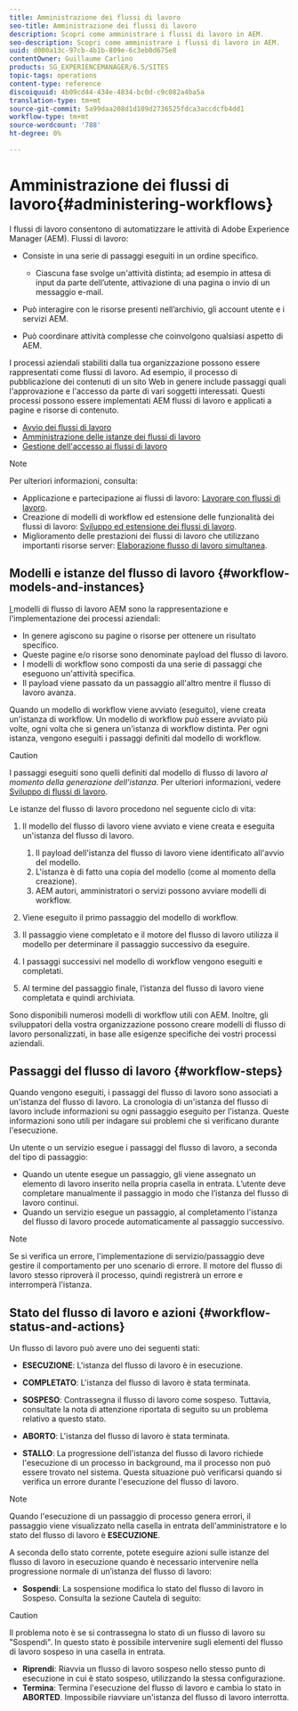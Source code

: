 ```yaml
---
title: Amministrazione dei flussi di lavoro
seo-title: Amministrazione dei flussi di lavoro
description: Scopri come amministrare i flussi di lavoro in AEM.
seo-description: Scopri come amministrare i flussi di lavoro in AEM.
uuid: d000a13c-97cb-4b1b-809e-6c3eb0d675e8
contentOwner: Guillaume Carlino
products: SG_EXPERIENCEMANAGER/6.5/SITES
topic-tags: operations
content-type: reference
discoiquuid: 4b09cd44-434e-4834-bc0d-c9c082a4ba5a
translation-type: tm+mt
source-git-commit: 5a99daa208d1d109d2736525fdca3accdcfb4dd1
workflow-type: tm+mt
source-wordcount: '788'
ht-degree: 0%

---
```



# Amministrazione dei flussi di lavoro{#administering-workflows}

I flussi di lavoro consentono di automatizzare le attività di Adobe Experience Manager (AEM). Flussi di lavoro:

* Consiste in una serie di passaggi eseguiti in un ordine specifico.

   * Ciascuna fase svolge un&#39;attività distinta; ad esempio in attesa di input da parte dell’utente, attivazione di una pagina o invio di un messaggio e-mail.

* Può interagire con le risorse presenti nell’archivio, gli account utente e i servizi AEM.
* Può coordinare attività complesse che coinvolgono qualsiasi aspetto di AEM.

I processi aziendali stabiliti dalla tua organizzazione possono essere rappresentati come flussi di lavoro. Ad esempio, il processo di pubblicazione dei contenuti di un sito Web in genere include passaggi quali l&#39;approvazione e l&#39;accesso da parte di vari soggetti interessati. Questi processi possono essere implementati AEM flussi di lavoro e applicati a pagine e risorse di contenuto.

* [Avvio dei flussi di lavoro](/help/sites-administering/workflows-starting.md)
* [Amministrazione delle istanze dei flussi di lavoro](/help/sites-administering/workflows-administering.md)
* [Gestione dell&#39;accesso ai flussi di lavoro](/help/sites-administering/workflows-managing.md)

>[!NOTE]
>
>Per ulteriori informazioni, consulta:
>
>* Applicazione e partecipazione ai flussi di lavoro: [Lavorare con flussi di lavoro](/help/sites-authoring/workflows.md).
>* Creazione di modelli di workflow ed estensione delle funzionalità dei flussi di lavoro: [Sviluppo ed estensione dei flussi di lavoro](/help/sites-developing/workflows.md).
>* Miglioramento delle prestazioni dei flussi di lavoro che utilizzano importanti risorse server: [Elaborazione flusso di lavoro simultanea](/help/sites-deploying/configuring-performance.md#concurrent-workflow-processing).

>



## Modelli e istanze del flusso di lavoro {#workflow-models-and-instances}

[I ](/help/sites-developing/workflows.md#model) modelli di flusso di lavoro AEM sono la rappresentazione e l&#39;implementazione dei processi aziendali:

* In genere agiscono su pagine o risorse per ottenere un risultato specifico.
* Queste pagine e/o risorse sono denominate payload del flusso di lavoro.
* I modelli di workflow sono composti da una serie di passaggi che eseguono un&#39;attività specifica.
* Il payload viene passato da un passaggio all&#39;altro mentre il flusso di lavoro avanza.

Quando un modello di workflow viene avviato (eseguito), viene creata un&#39;istanza di workflow. Un modello di workflow può essere avviato più volte, ogni volta che si genera un&#39;istanza di workflow distinta. Per ogni istanza, vengono eseguiti i passaggi definiti dal modello di workflow.

>[!CAUTION]
>
>I passaggi eseguiti sono quelli definiti dal modello di flusso di lavoro *al momento della generazione dell&#39;istanza*. Per ulteriori informazioni, vedere [Sviluppo di flussi di lavoro](/help/sites-developing/workflows.md#model).

Le istanze del flusso di lavoro procedono nel seguente ciclo di vita:

1. Il modello del flusso di lavoro viene avviato e viene creata e eseguita un&#39;istanza del flusso di lavoro.

   1. Il payload dell&#39;istanza del flusso di lavoro viene identificato all&#39;avvio del modello.
   1. L&#39;istanza è di fatto una copia del modello (come al momento della creazione).
   1. AEM autori, amministratori o servizi possono avviare modelli di workflow.

1. Viene eseguito il primo passaggio del modello di workflow.
1. Il passaggio viene completato e il motore del flusso di lavoro utilizza il modello per determinare il passaggio successivo da eseguire.
1. I passaggi successivi nel modello di workflow vengono eseguiti e completati.
1. Al termine del passaggio finale, l’istanza del flusso di lavoro viene completata e quindi archiviata.

Sono disponibili numerosi modelli di workflow utili con AEM. Inoltre, gli sviluppatori della vostra organizzazione possono creare modelli di flusso di lavoro personalizzati, in base alle esigenze specifiche dei vostri processi aziendali.

## Passaggi del flusso di lavoro {#workflow-steps}

Quando vengono eseguiti, i passaggi del flusso di lavoro sono associati a un&#39;istanza del flusso di lavoro. La cronologia di un&#39;istanza del flusso di lavoro include informazioni su ogni passaggio eseguito per l&#39;istanza. Queste informazioni sono utili per indagare sui problemi che si verificano durante l&#39;esecuzione.

Un utente o un servizio esegue i passaggi del flusso di lavoro, a seconda del tipo di passaggio:

* Quando un utente esegue un passaggio, gli viene assegnato un elemento di lavoro inserito nella propria casella in entrata. L’utente deve completare manualmente il passaggio in modo che l’istanza del flusso di lavoro continui.
* Quando un servizio esegue un passaggio, al completamento l&#39;istanza del flusso di lavoro procede automaticamente al passaggio successivo.

>[!NOTE]
>
>Se si verifica un errore, l&#39;implementazione di servizio/passaggio deve gestire il comportamento per uno scenario di errore. Il motore del flusso di lavoro stesso riproverà il processo, quindi registrerà un errore e interromperà l&#39;istanza.

## Stato del flusso di lavoro e azioni {#workflow-status-and-actions}

Un flusso di lavoro può avere uno dei seguenti stati:

* **ESECUZIONE**: L&#39;istanza del flusso di lavoro è in esecuzione.
* **COMPLETATO**: L&#39;istanza del flusso di lavoro è stata terminata.

* **SOSPESO**: Contrassegna il flusso di lavoro come sospeso. Tuttavia, consultate la nota di attenzione riportata di seguito su un problema relativo a questo stato.
* **ABORTO**: L&#39;istanza del flusso di lavoro è stata terminata.
* **STALLO**: La progressione dell&#39;istanza del flusso di lavoro richiede l&#39;esecuzione di un processo in background, ma il processo non può essere trovato nel sistema. Questa situazione può verificarsi quando si verifica un errore durante l&#39;esecuzione del flusso di lavoro.

>[!NOTE]
>
>Quando l&#39;esecuzione di un passaggio di processo genera errori, il passaggio viene visualizzato nella casella in entrata dell&#39;amministratore e lo stato del flusso di lavoro è **ESECUZIONE**.

A seconda dello stato corrente, potete eseguire azioni sulle istanze del flusso di lavoro in esecuzione quando è necessario intervenire nella progressione normale di un’istanza del flusso di lavoro:

* **Sospendi**: La sospensione modifica lo stato del flusso di lavoro in Sospeso. Consulta la sezione Cautela di seguito:

>[!CAUTION]
>
>Il problema noto è se si contrassegna lo stato di un flusso di lavoro su &quot;Sospendi&quot;. In questo stato è possibile intervenire sugli elementi del flusso di lavoro sospeso in una casella in entrata.

* **Riprendi**: Riavvia un flusso di lavoro sospeso nello stesso punto di esecuzione in cui è stato sospeso, utilizzando la stessa configurazione.
* **Termina**: Termina l&#39;esecuzione del flusso di lavoro e cambia lo stato in  **ABORTED**. Impossibile riavviare un&#39;istanza del flusso di lavoro interrotta.

